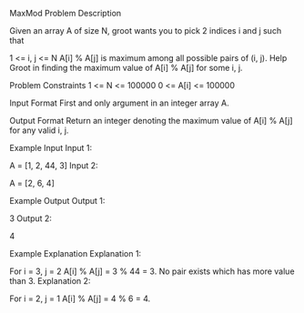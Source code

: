 MaxMod
Problem Description

Given an array A of size N, groot wants you to pick 2 indices i and j such that

1 <= i, j <= N
A[i] % A[j] is maximum among all possible pairs of (i, j).
Help Groot in finding the maximum value of A[i] % A[j] for some i, j.



Problem Constraints
1 <= N <= 100000
0 <= A[i] <= 100000



Input Format
First and only argument in an integer array A.



Output Format
Return an integer denoting the maximum value of A[i] % A[j] for any valid i, j.



Example Input
Input 1:

A = [1, 2, 44, 3]
Input 2:

A = [2, 6, 4]


Example Output
Output 1:

3
Output 2:

4


Example Explanation
Explanation 1:

For i = 3, j = 2  A[i] % A[j] = 3 % 44 = 3.
No pair exists which has more value than 3.
Explanation 2:

For i = 2, j = 1  A[i] % A[j] = 4 % 6 = 4.
